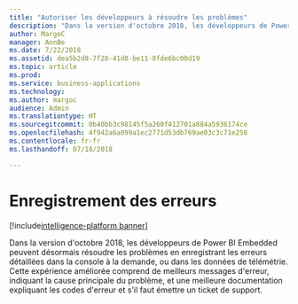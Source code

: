 ```yaml
---
title: "Autoriser les développeurs à résoudre les problèmes"
description: "Dans la version d'octobre 2018, les développeurs de Power BI Embedded peuvent désormais résoudre les problèmes en enregistrant les erreurs détaillées dans la console à la demande, ou dans les données de télémétrie."
author: MargoC
manager: AnnBe
ms.date: 7/22/2018
ms.assetid: dea5b2d8-7f28-41d8-be11-8fde6bc00d19
ms.topic: article
ms.prod: 
ms.service: business-applications
ms.technology: 
ms.author: margoc
audience: Admin
ms.translationtype: HT
ms.sourcegitcommit: 0b40bb3c98145f5a260f412701a884a5936174ce
ms.openlocfilehash: 4f942a6a099a1ec2771d53db769ae03c3c71e258
ms.contentlocale: fr-fr
ms.lasthandoff: 07/18/2018

---
```

#  <a name="error-event-logging"></a>Enregistrement des erreurs

[!include[intelligence-platform banner](../../includes/intelligence-platform.md)]



Dans la version d'octobre 2018, les développeurs de Power BI Embedded peuvent désormais résoudre les problèmes en enregistrant les erreurs détaillées dans la console à la demande, ou dans les données de télémétrie. Cette expérience améliorée comprend de meilleurs messages d'erreur, indiquant la cause principale du problème, et une meilleure documentation expliquant les codes d'erreur et s'il faut émettre un ticket de support.

